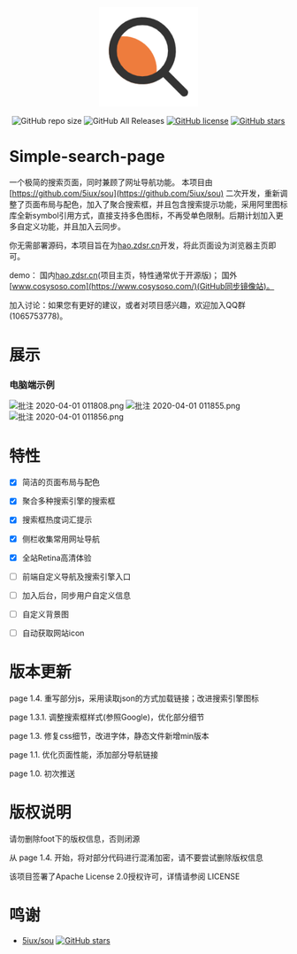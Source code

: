 <p align="center">
  <a href="https://hao.zdsr.cn/" target="_blank">
    <img width="180" src="img/search.png" alt="logo">
  </a>
</p>
<p align="center">
  <img alt="GitHub repo size" src="https://img.shields.io/github/repo-size/616620131/Simple-Search-Page">
  <img alt="GitHub All Releases" src="https://img.shields.io/github/downloads/616620131/Simple-Search-Page/total">
  <a href="https://github.com/616620131/Simple-Search-Page/blob/master/LICENSE"><img alt="GitHub license" src="https://img.shields.io/github/license/616620131/Simple-Search-Page"></a>
  <a href="https://github.com/616620131/Simple-Search-Page/stargazers"><img alt="GitHub stars" src="https://img.shields.io/github/stars/616620131/Simple-Search-Page?style=social"></a>

# Simple-search-page

一个极简的搜索页面，同时兼顾了网址导航功能。
本项目由[https://github.com/5iux/sou](https://github.com/5iux/sou) 二次开发，重新调整了页面布局与配色，加入了聚合搜索框，并且包含搜索提示功能，采用阿里图标库全新symbol引用方式，直接支持多色图标，不再受单色限制。后期计划加入更多自定义功能，并且加入云同步。

你无需部署源码，本项目旨在为[hao.zdsr.cn](https://hao.zdsr.cn)开发，将此页面设为浏览器主页即可。

demo：
国内[hao.zdsr.cn](https://hao.zdsr.cn)(项目主页，特性通常优于开源版)；
国外[www.cosysoso.com](https://www.cosysoso.com/)(GitHub同步镜像站)。

加入讨论：如果您有更好的建议，或者对项目感兴趣，欢迎加入QQ群(1065753778)。

# 展示
### 电脑端示例

![批注 2020-04-01 011808.png](https://i.loli.net/2020/04/01/nHr5xh7uOqXJA8m.png)
![批注 2020-04-01 011855.png](https://i.loli.net/2020/04/01/1FiZ4HJmDQRt7zN.png)
![批注 2020-04-01 011856.png](https://i.loli.net/2020/04/01/WITpKXGQgMureEB.png)


# 特性

- [x] 简洁的页面布局与配色
- [x] 聚合多种搜索引擎的搜索框
- [x] 搜索框热度词汇提示
- [x] 侧栏收集常用网址导航
- [x] 全站Retina高清体验
- [ ] 前端自定义导航及搜索引擎入口
- [ ] 加入后台，同步用户自定义信息
- [ ] 自定义背景图
- [ ] 自动获取网站icon


# 版本更新

  page 1.4. 重写部分js，采用读取json的方式加载链接；改进搜索引擎图标

  page 1.3.1. 调整搜索框样式(参照Google)，优化部分细节

  page 1.3. 修复css细节，改进字体，静态文件新增min版本

  page 1.1. 优化页面性能，添加部分导航链接

  page 1.0. 初次推送

# 版权说明

请勿删除foot下的版权信息，否则闭源

从 page 1.4. 开始，将对部分代码进行混淆加密，请不要尝试删除版权信息

该项目签署了Apache License 2.0授权许可，详情请参阅 LICENSE

# 鸣谢

- [5iux/sou](https://github.com/5iux/sou)  [![GitHub stars](https://img.shields.io/github/stars/5iux/sou?style=social)](https://github.com/5iux/sou/stargazers)
